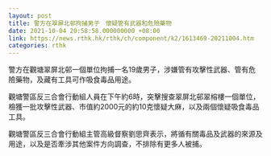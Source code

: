 ```yaml
---
layout: post
title: 警方在翠屏北邨拘捕男子　懷疑管有武器和危險藥物
date: 2021-10-04 20:58:58.000000000 +08:00
link: https://news.rthk.hk/rthk/ch/component/k2/1613469-20211004.htm
categories: rthk
---
```


警方在觀塘翠屏北邨一個單位拘捕一名19歲男子，涉嫌管有攻擊性武器、管有危險藥物，及藏有工具可作吸食毒品用途。

觀塘警區反三合會行動組人員在下午約6時，突擊搜查翠屏北邨翠榕樓一個單位，檢獲一批攻擊性武器、市值約2000元的約10克懷疑大麻，以及兩個懷疑吸食毒品工具。

觀塘警區反三合會行動組主管高級督察劉思齊表示，將循有關毒品及武器的來源及用途，以及是否牽涉其他案件方向調查，不排除有更多人被捕。
